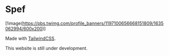 # Spef

[!image(https://pbs.twimg.com/profile_banners/1197100656668151809/1635062994/600x200)]

Made with [TailwindCSS](https://tailwindcss.com).

This website is still under development.
